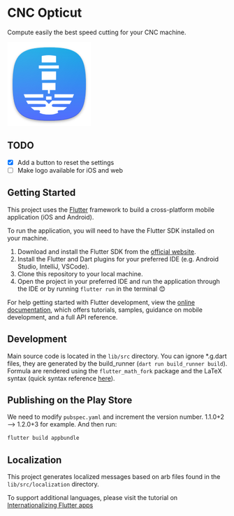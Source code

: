 # CNC Opticut

Compute easily the best speed cutting for your CNC machine.

![alt text](android/app/src/main/res/mipmap-xxxhdpi/ic_launcher.png)

## TODO

- [X] Add a button to reset the settings
- [ ] Make logo available for iOS and web

## Getting Started

This project uses the [Flutter](https://flutter.dev/) framework to build a
cross-platform mobile application (iOS and Android).

To run the application, you will need to have the Flutter SDK installed on your
machine.

1. Download and install the Flutter SDK from the [official
   website](https://flutter.dev/docs/get-started/install).
2. Install the Flutter and Dart plugins for your preferred IDE (e.g. Android
    Studio, IntelliJ, VSCode).
3. Clone this repository to your local machine.
4. Open the project in your preferred IDE and run the application through the
    IDE or by running `flutter run` in the terminal 😊

For help getting started with Flutter development, view the
[online documentation](https://flutter.dev/docs), which offers tutorials,
samples, guidance on mobile development, and a full API reference.

## Development

Main source code is located in the `lib/src` directory.
You can ignore *.g.dart files, they are generated by the build_runner
(`dart run build_runner build`).
Formula are rendered using the `flutter_math_fork` package and the LaTeX
syntax (quick syntax reference
[here](https://quickref.me/latex.html)).

## Publishing on the Play Store

We need to modify `pubspec.yaml` and increment the version number. 1.1.0+2 --> 1.2.0+3 for example.
And then run:
```bash
flutter build appbundle
```


## Localization

This project generates localized messages based on arb files found in
the `lib/src/localization` directory.

To support additional languages, please visit the tutorial on
[Internationalizing Flutter
apps](https://flutter.dev/docs/development/accessibility-and-localization/internationalization)
